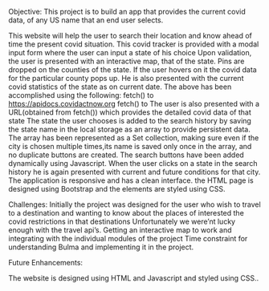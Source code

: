Objective: This project is to build an app that provides the current covid data, of  any US name that an end user selects.

This website will help the user to search their location and know ahead of time the present covid situation. 
This covid tracker is provided with a modal input form where the user can input a state of his choice 
Upon validation, the user is presented with an interactive map, that of the state.
Pins are dropped on the counties of the state. 
If the user hovers on it the covid data for the particular county pops up.
He is also presented with the current covid statistics of the state as on current date.
The above has been accomplished using the following: 
fetch() to https://apidocs.covidactnow.org
fetch() to 
The user is also presented with a URL(obtained from fetch()) which provides the detailed covid data of that state
The state the user chooses is added to the search history by saving the state name in the local storage as an array to provide persistent data.
The array has been represented as a Set collection, making sure even if the city is chosen multiple times,its name is saved only once in the array, and no duplicate buttons are created.
The search buttons have been added dynamically using Javascript.
When the user clicks on a state in the search history he is again presented with current and future conditions for that city.
The application is responsive and has a clean interface.
the HTML page is designed using Bootstrap and the elements are styled using CSS.

Challenges:
Initially the project was designed for the user who wish to travel to a destination and wanting to know about the places of interested the covid restrictions in that destinations
Unfortunately we were’nt lucky enough with the travel api’s.
Getting an interactive map to work and integrating with the individual modules of the project
Time constraint for understanding Bulma and implementing it in the project.

Future Enhancements:


The website is designed using HTML and Javascript and styled using CSS..
